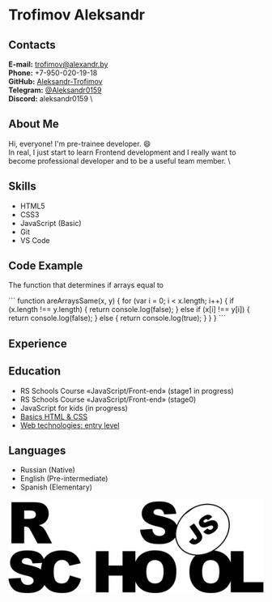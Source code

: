 # Trofimov Aleksandr

## Contacts

**E-mail:** [trofimov@alexandr.by](mailto:trofimov@alexandr.by) \
**Phone:** +7-950-020-19-18 \
**GitHub:** [Aleksandr-Trofimov](https://github.com/Aleksandr-Trofimov) \
**Telegram:** [@Aleksandr0159](https://t.me/@Aleksandr0159) \
**Discord:** aleksandr0159 \

## About Me

Hi, everyone! I'm pre-trainee developer. :smile: \
In real, I just start to learn Frontend development and I really want to become professional developer and to be a useful team member. \

## Skills

- HTML5
- CSS3
- JavaScript (Basic)
- Git
- VS Code

## Code Example

The function that determines if arrays equal to

\```
function areArraysSame(x, y) {
for (var i = 0; i < x.length; i++) {
if (x.length !== y.length) {
return console.log(false);
} else if (x[i] !== y[i]) {
return console.log(false);
} else {
return console.log(true);
}
}
}
\```

## Experience

## Education

- RS Schools Course «JavaScript/Front-end» (stage1 in progress)
- RS Schools Course «JavaScript/Front-end» (stage0)
- JavaScript for kids (in progress)
- [Basics HTML & CSS](https://stepik.org/cert/1597649)
- [Web technologies: entry level](https://stepik.org/cert/1705980)

## Languages

- Russian (Native)
- English (Pre-intermediate)
- Spanish (Elementary)

[![RSSchool](rs_school_icon.svg)](https://rs.school/)

